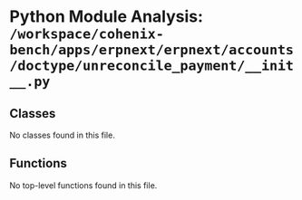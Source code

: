 # Python Module Analysis: `/workspace/cohenix-bench/apps/erpnext/erpnext/accounts/doctype/unreconcile_payment/__init__.py`

## Classes

No classes found in this file.


## Functions

No top-level functions found in this file.
